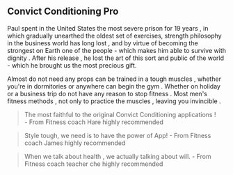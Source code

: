 ## Convict Conditioning Pro

Paul spent in the United States the most severe prison for 19 years , in which gradually unearthed the oldest set of exercises, strength philosophy in the business world has long lost , and by virtue of becoming the strongest on Earth one of the people - which makes him able to survive with dignity . After his release , he lost the art of this sort and public of the world - which he brought us the most precious gift.

Almost do not need any props can be trained in a tough muscles , whether you're in dormitories or anywhere can begin the gym . Whether on holiday or a business trip do not have any reason to stop fitness .
Most men's fitness methods , not only to practice the muscles , leaving you invincible .

> The most faithful to the original Convict Conditioning applications !       
>             - From Fitness coach Hare highly recommended
             
> Style tough, we need is to have the power of App!
>             - From Fitness coach James highly recommended
             
> When we talk about health , we actually talking about will.
>             - From Fitness coach teacher che highly recommended
